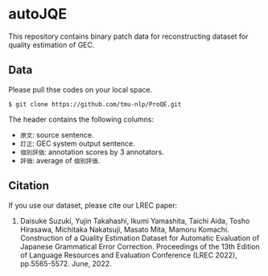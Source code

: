 # autoJQE



This repository contains binary patch data for reconstructing dataset for quality estimation of GEC.


## Data
Please pull thse codes on your local space.

```
$ git clone https://github.com/tmu-nlp/ProQE.git
```


The header contains the following columns:
 - `原文`: source sentence.
 - `訂正`: GEC system output sentence.
 - `個別評価`: annotation scores by 3 annotators.
 - `評価`: average of `個別評価`.


## Citation

If you use our dataset, please cite our LREC paper:

 1. Daisuke Suzuki, Yujin Takahashi, Ikumi Yamashita, Taichi Aida, Tosho Hirasawa, Michitaka Nakatsuji, Masato Mita, Mamoru Komachi. Construction of a Quality Estimation Dataset for Automatic Evaluation of Japanese Grammatical Error Correction. Proceedings of the 13th Edition of Language Resources and Evaluation Conference (LREC 2022), pp.5565-5572. June, 2022.
